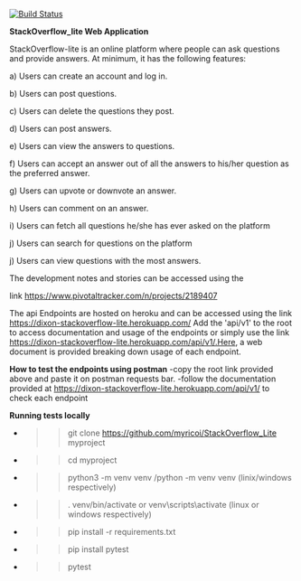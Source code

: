 
[![Build Status](https://travis-ci.org/myricoi/StackOverflow_Lite.svg?branch=feature%2Fcreate-api)](https://travis-ci.org/myricoi/StackOverflow_Lite)

**StackOverflow_lite Web Application**

StackOverflow-lite is an online platform where people can ask questions and provide answers. At minimum, it has the following features:

a) Users can create an account and log in.

b) Users can post questions.

c) Users can delete the questions they post.

d) Users can post answers.

e) Users can view the answers to questions.

f) Users can accept an answer out of all the answers to his/her question as the preferred answer. 

g) Users can upvote or downvote an answer.

h) Users can comment on an answer.

i) Users can fetch all questions he/she has ever asked on the platform

j) Users can search for questions on the platform

j) Users can view questions with the most answers.


 The development notes and stories can be accessed using the
 
link https://www.pivotaltracker.com/n/projects/2189407

The api Endpoints are hosted on heroku and can be accessed using the link https://dixon-stackoverflow-lite.herokuapp.com/
Add the 'api/v1' to the root to access documentation and usage of the endpoints or simply use the link https://dixon-stackoverflow-lite.herokuapp.com/api/v1/.Here, a web document is provided breaking down usage of each endpoint.

**How to test the endpoints using postman**
-copy the root link provided above and paste it on postman requests bar.
-follow the documentation provided at https://dixon-stackoverflow-lite.herokuapp.com/api/v1/ to check each endpoint

**Running tests locally**
- >>git clone https://github.com/myricoi/StackOverflow_Lite myproject
- >>cd myproject
- >>python3 -m venv venv /python -m venv venv (linix/windows respectively)
- >> . venv/bin/activate or venv\scripts\activate (linux or windows respectively)
- >>pip install -r requirements.txt
- >>pip install pytest
- >>pytest




